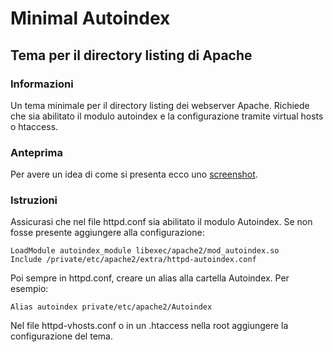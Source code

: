 Minimal Autoindex
=================

Tema per il directory listing di Apache
---------------------------------------

### Informazioni
Un tema minimale per il directory listing dei webserver Apache.
Richiede che sia abilitato il modulo autoindex e la configurazione tramite virtual hosts o htaccess.

### Anteprima
Per avere un idea di come si presenta ecco uno [screenshot](https://raw.github.com/Rnhmjoj/Minimal-Autoindex/master/Screenshot.png).
	
### Istruzioni
Assicurasi che nel file httpd.conf sia abilitato il modulo Autoindex.
Se non fosse presente aggiungere alla configurazione:

	LoadModule autoindex_module libexec/apache2/mod_autoindex.so
	Include /private/etc/apache2/extra/httpd-autoindex.conf

Poi sempre in httpd.conf, creare un alias alla cartella Autoindex.
Per esempio:
	
	Alias autoindex private/etc/apache2/Autoindex 

Nel file httpd-vhosts.conf o in un .htaccess nella root aggiungere la configurazione del tema.
